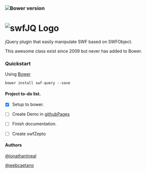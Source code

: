 ### ![Bower version](https://badge.fury.io/bo/swf-jquery.svg)

# ![swfJQ Logo](http://i.imgur.com/Wed19Q4.png)

jQuery plugin that easily manipulate SWF based on SWFObject.

This awesome class exist since 2009 but never has added to Bower.

### Quickstart

Using [Bower](http://bower.io)
```
bower install swf-query --save
```

#### Project to-do list.

- [x] Setup to bower.
- [ ] Create Demo in [githubPages](https://pages.github.com/)
- [ ] Finish documentation.
- [ ] Create swfZepto


#### Authors
[@jonathantneal](https://github.com/jonathantneal)

[@webcaetano](https://github.com/webcaetano)
